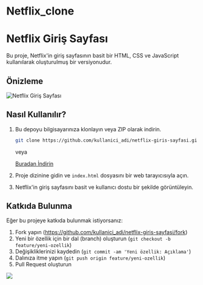 # Netflix_clone

# Netflix Giriş Sayfası

Bu proje, Netflix'in giriş sayfasının basit bir HTML, CSS ve JavaScript kullanılarak oluşturulmuş bir versiyonudur.

## Önizleme

![Netflix Giriş Sayfası](netflix.gif)

## Nasıl Kullanılır?

1. Bu depoyu bilgisayarınıza klonlayın veya ZIP olarak indirin.

    ```bash
    git clone https://github.com/kullanici_adi/netflix-giris-sayfasi.git
    ```

    veya

    [Buradan İndirin](https://github.com/kullanici_adi/netflix-giris-sayfasi/archive/main.zip)

2. Proje dizinine gidin ve `index.html` dosyasını bir web tarayıcısıyla açın.

3. Netflix'in giriş sayfasını basit ve kullanıcı dostu bir şekilde görüntüleyin.

## Katkıda Bulunma

Eğer bu projeye katkıda bulunmak istiyorsanız:

1. Fork yapın (https://github.com/kullanici_adi/netflix-giris-sayfasi/fork)
2. Yeni bir özellik için bir dal (branch) oluşturun (`git checkout -b feature/yeni-ozellik`)
3. Değişikliklerinizi kaydedin (`git commit -am 'Yeni özellik: Açıklama'`)
4. Dalınıza itme yapın (`git push origin feature/yeni-ozellik`)
5. Pull Request oluşturun


![](link)